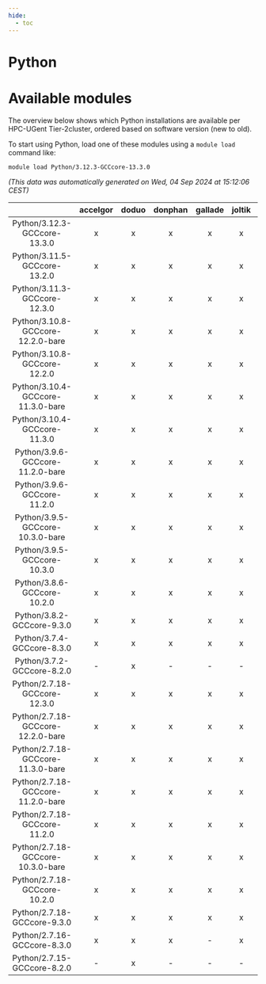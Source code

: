 ```yaml
---
hide:
  - toc
---
```


Python
======

# Available modules


The overview below shows which Python installations are available per HPC-UGent Tier-2cluster, ordered based on software version (new to old).

To start using Python, load one of these modules using a `module load` command like:

```shell
module load Python/3.12.3-GCCcore-13.3.0
```

*(This data was automatically generated on Wed, 04 Sep 2024 at 15:12:06 CEST)*  

| |accelgor|doduo|donphan|gallade|joltik|shinx|skitty|
| :---: | :---: | :---: | :---: | :---: | :---: | :---: | :---: |
|Python/3.12.3-GCCcore-13.3.0|x|x|x|x|x|x|x|
|Python/3.11.5-GCCcore-13.2.0|x|x|x|x|x|x|x|
|Python/3.11.3-GCCcore-12.3.0|x|x|x|x|x|x|x|
|Python/3.10.8-GCCcore-12.2.0-bare|x|x|x|x|x|x|x|
|Python/3.10.8-GCCcore-12.2.0|x|x|x|x|x|x|x|
|Python/3.10.4-GCCcore-11.3.0-bare|x|x|x|x|x|x|x|
|Python/3.10.4-GCCcore-11.3.0|x|x|x|x|x|x|x|
|Python/3.9.6-GCCcore-11.2.0-bare|x|x|x|x|x|x|x|
|Python/3.9.6-GCCcore-11.2.0|x|x|x|x|x|-|x|
|Python/3.9.5-GCCcore-10.3.0-bare|x|x|x|x|x|-|x|
|Python/3.9.5-GCCcore-10.3.0|x|x|x|x|x|-|x|
|Python/3.8.6-GCCcore-10.2.0|x|x|x|x|x|-|x|
|Python/3.8.2-GCCcore-9.3.0|x|x|x|x|x|-|x|
|Python/3.7.4-GCCcore-8.3.0|x|x|x|x|x|-|x|
|Python/3.7.2-GCCcore-8.2.0|-|x|-|-|-|-|-|
|Python/2.7.18-GCCcore-12.3.0|x|x|x|x|x|x|x|
|Python/2.7.18-GCCcore-12.2.0-bare|x|x|x|x|x|-|x|
|Python/2.7.18-GCCcore-11.3.0-bare|x|x|x|x|x|-|x|
|Python/2.7.18-GCCcore-11.2.0-bare|x|x|x|x|x|-|x|
|Python/2.7.18-GCCcore-11.2.0|x|x|x|x|x|-|x|
|Python/2.7.18-GCCcore-10.3.0-bare|x|x|x|x|x|-|x|
|Python/2.7.18-GCCcore-10.2.0|x|x|x|x|x|-|x|
|Python/2.7.18-GCCcore-9.3.0|x|x|x|x|x|-|x|
|Python/2.7.16-GCCcore-8.3.0|x|x|x|-|x|-|x|
|Python/2.7.15-GCCcore-8.2.0|-|x|-|-|-|-|-|
